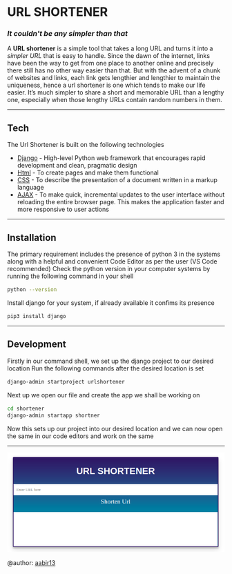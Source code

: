 # URL SHORTENER
### _It couldn't be any simpler than that_

A **URL shortener** is a simple tool that takes a long URL and turns it into a *simpler URL* that is easy to handle. Since the dawn of the internet, links have been the way to get from one place to another online and precisely there still has no other way easier than that. But with the advent of a chunk of websites and links, each link gets lengthier and lengthier to maintain the uniqueness, hence a url shortener is one which tends to make our life easier. It’s much simpler to share a short and memorable URL than a lengthy one, especially when those lengthy URLs contain random numbers in them.

---
## Tech
The Url Shortener is built on the following technologies
- [Django] - High-level Python web framework that encourages rapid development and clean, pragmatic design
- [Html] - To create pages and make them functional
- [CSS] - To describe the presentation of a document written in a markup language
- [AJAX] - To make quick, incremental updates to the user interface without reloading the entire browser page. This makes the application faster and more responsive to user actions

---
## Installation
The primary requirement includes the presence of python 3 in the systems along with a helpful and convenient Code Editor as per the user (VS Code recommended)
Check the python version in your computer systems by running the following command in your shell
```sh
python --version
```
Install django for your system, if already available it confims its presence
```sh
pip3 install django
```
---
## Development
Firstly in our command shell, we set up the django project to our desired location
Run the following commands after the desired location is set
```sh
django-admin startproject urlshortener
```
Next up we open our file and create the app we shall be working on
```sh
cd shortener
django-admin startapp shortner
```
Now this sets up our project into our desired location and we can now open the same in our code editors and work on the same

---

<img src="Images/Url1.png" style="width:50% height:50% text-align:center"/>

   [Django]: <https://www.djangoproject.com/>
   [Html]: <https://html.com/>
   [CSS]: <https://css-tricks.com/>
   [AJAX]: <https://developer.mozilla.org/en-US/docs/Web/Guide/AJAX>
   [aabir13]: <https://github.com/aabir13>
  
  @author: [aabir13]
